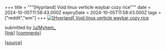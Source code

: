+++
title = """[Hyprland] Void linux verticle waybar cozy rice"""
date = 2024-10-05T11:58:43.000Z
expiryDate = 2024-10-05T11:58:43.000Z
tags = ["reddit","wm"]
+++
[![[Hyprland] Void linux verticle waybar cozy rice](https://external-preview.redd.it/amMzaHNhcWFneHNkMeMTmWHFF482eqMueZxlU174dmd6SsTVPClBwGyp4N21.png?width=640&crop=smart&auto=webp&s=2849225e0fc68d946810c4578f0c481cf285bf5e "[Hyprland] Void linux verticle waybar cozy rice")](https://www.reddit.com/r/unixporn/comments/1fwoql4/hyprland_void_linux_verticle_waybar_cozy_rice/)

submitted by [/u/Myhem\_](https://www.reddit.com/user/Myhem_)  
[\[link\]](https://v.redd.it/qeakweqagxsd1) [\[comments\]](https://www.reddit.com/r/unixporn/comments/1fwoql4/hyprland_void_linux_verticle_waybar_cozy_rice/)

[[source]](https://www.reddit.com/r/unixporn/comments/1fwoql4/hyprland_void_linux_verticle_waybar_cozy_rice/)
